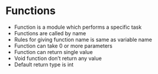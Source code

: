 # Functions

* Function is a module which performs a specific task
* Functions are called by name
* Rules for giving function name is same as variable name
* Function can take 0 or more parameters
* Function can return single value
* Void function don’t return any value
* Default return type is int